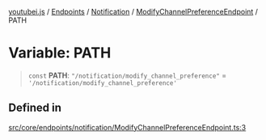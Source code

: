 [youtubei.js](../../../../../../../README.md) / [Endpoints](../../../../../README.md) / [Notification](../../../README.md) / [ModifyChannelPreferenceEndpoint](../README.md) / PATH

# Variable: PATH

> `const` **PATH**: `"/notification/modify_channel_preference"` = `'/notification/modify_channel_preference'`

## Defined in

[src/core/endpoints/notification/ModifyChannelPreferenceEndpoint.ts:3](https://github.com/LuanRT/YouTube.js/blob/eb21af33db708f0355f4fb15881f5d4fabc7b06c/src/core/endpoints/notification/ModifyChannelPreferenceEndpoint.ts#L3)
